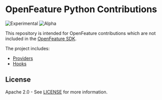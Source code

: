 # OpenFeature Python Contributions

![Experimental](https://img.shields.io/badge/experimental-breaking%20changes%20allowed-yellow)
![Alpha](https://img.shields.io/badge/alpha-release-red)

This repository is intended for OpenFeature contributions which are not included in the [OpenFeature SDK](https://github.com/open-feature/python-sdk).

The project includes:

- [Providers](./open_feature_contrib/providers)
- [Hooks](./open_feature_contrib/hooks)

## License

Apache 2.0 - See [LICENSE](./LICENSE) for more information.
